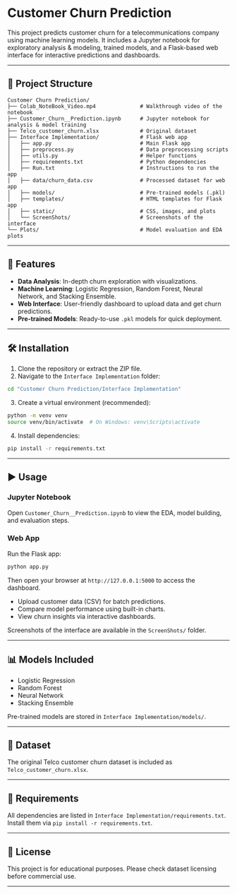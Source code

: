 # Customer Churn Prediction

This project predicts customer churn for a telecommunications company using machine learning models. It includes a Jupyter notebook for exploratory analysis & modeling, trained models, and a Flask-based web interface for interactive predictions and dashboards.

---

## 📂 Project Structure

```
Customer Churn Prediction/
├── Colab_NoteBook_Video.mp4              # Walkthrough video of the notebook
├── Customer_Churn__Prediction.ipynb      # Jupyter notebook for analysis & model training
├── Telco_customer_churn.xlsx             # Original dataset
├── Interface Implementation/             # Flask web app
│   ├── app.py                            # Main Flask app
│   ├── preprocess.py                     # Data preprocessing scripts
│   ├── utils.py                          # Helper functions
│   ├── requirements.txt                  # Python dependencies
│   ├── Run.txt                           # Instructions to run the app
│   ├── data/churn_data.csv               # Processed dataset for web app
│   ├── models/                           # Pre-trained models (.pkl)
│   ├── templates/                        # HTML templates for Flask app
│   ├── static/                           # CSS, images, and plots
│   └── ScreenShots/                      # Screenshots of the interface
└── Plots/                                # Model evaluation and EDA plots
```

---

## 🚀 Features

* **Data Analysis**: In-depth churn exploration with visualizations.
* **Machine Learning**: Logistic Regression, Random Forest, Neural Network, and Stacking Ensemble.
* **Web Interface**: User-friendly dashboard to upload data and get churn predictions.
* **Pre-trained Models**: Ready-to-use `.pkl` models for quick deployment.

---

## 🛠️ Installation

1. Clone the repository or extract the ZIP file.
2. Navigate to the `Interface Implementation` folder:

```bash
cd "Customer Churn Prediction/Interface Implementation"
```

3. Create a virtual environment (recommended):

```bash
python -m venv venv
source venv/bin/activate  # On Windows: venv\Scripts\activate
```

4. Install dependencies:

```bash
pip install -r requirements.txt
```

---

## ▶️ Usage

### Jupyter Notebook

Open `Customer_Churn__Prediction.ipynb` to view the EDA, model building, and evaluation steps.

### Web App

Run the Flask app:

```bash
python app.py
```

Then open your browser at `http://127.0.0.1:5000` to access the dashboard.

* Upload customer data (CSV) for batch predictions.
* Compare model performance using built-in charts.
* View churn insights via interactive dashboards.

Screenshots of the interface are available in the `ScreenShots/` folder.

---

## 📊 Models Included

* Logistic Regression
* Random Forest
* Neural Network
* Stacking Ensemble

Pre-trained models are stored in `Interface Implementation/models/`.

---

## 📁 Dataset

The original Telco customer churn dataset is included as `Telco_customer_churn.xlsx`.

---

## 📝 Requirements

All dependencies are listed in `Interface Implementation/requirements.txt`.
Install them via `pip install -r requirements.txt`.

---

## 📄 License

This project is for educational purposes. Please check dataset licensing before commercial use.

---
